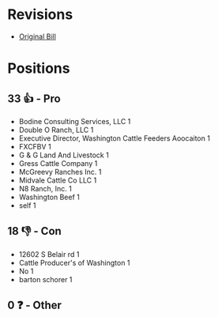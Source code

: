 # Revisions
* [Original Bill](1/)

# Positions
## 33 👍 - Pro
* Bodine Consulting Services, LLC 1
* Double O Ranch, LLC 1
* Executive Director, Washington Cattle Feeders Aoocaiton  1
* FXCFBV 1
* G & G Land And Livestock 1
* Gress Cattle Company 1
* McGreevy Ranches Inc. 1
* Midvale Cattle Co LLC 1
* N8 Ranch, Inc.  1
* Washington Beef 1
* self 1

## 18 👎 - Con
* 12602 S Belair rd 1
* Cattle Producer's of Washington  1
* No 1
* barton schorer 1

## 0 ❓ - Other
